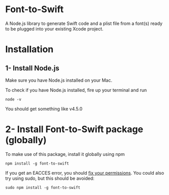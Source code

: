 # Font-to-Swift

A Node.js library to generate Swift code and a plist file from a font(s) ready to be plugged into your existing Xcode project.

# Installation

## 1- Install Node.js

Make sure you have Node.js installed on your Mac.

To check if you have Node.js installed, fire up your terminal and run
```
node -v
```

You should get something like v4.5.0


# 2- Install Font-to-Swift package (globally)

To make use of this package, install it globally using npm

```
npm install -g font-to-swift
```

If you get an EACCES error, you should [fix your permissions](https://docs.npmjs.com/getting-started/fixing-npm-permissions). You could also try using sudo, but this should be avoided:
```
sudo npm install -g font-to-swift
```